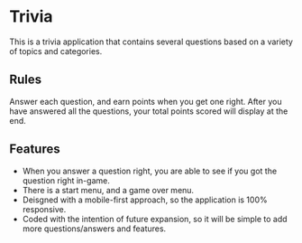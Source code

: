 # Trivia 


This is a trivia application that contains several questions based on a variety of topics and categories. 


## Rules


Answer each question, and earn points when you get one right. After you have answered all the questions, your total points scored will display at the end.  


## Features


- When you answer a question right, you are able to see if you got the question right in-game. 
- There is a start menu, and a game over menu. 
- Deisgned with a mobile-first approach, so the application is 100% responsive. 
- Coded with the intention of future expansion, so it will be simple to add more questions/answers and features. 

